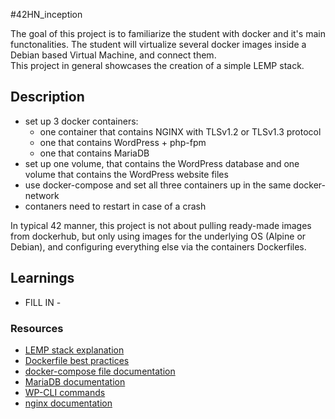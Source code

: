 #42HN_inception

The goal of this project is to familiarize the student with docker and it's main functonalities.
The student will virtualize several docker images inside a Debian based Virtual Machine, and connect them.  
This project in general showcases the creation of a simple LEMP stack.


## Description
 * set up 3 docker containers:
	* one container that contains NGINX with TLSv1.2 or TLSv1.3 protocol  
	* one that contains WordPress + php-fpm
	* one that contains MariaDB  
 * set up one volume, that contains the WordPress database and one volume that contains the WordPress website files  
 * use docker-compose and set all three containers up in the same docker-network      
 * contaners need to restart in case of a crash  

In typical 42 manner, this project is not about pulling ready-made images from dockerhub, but only using images for the underlying OS (Alpine or Debian), and configuring everything else via the containers Dockerfiles.  


## Learnings

 - FILL IN -

### Resources

* [LEMP stack explanation](https://www.digitalocean.com/community/tutorials/how-to-install-linux-nginx-mysql-php-lemp-stack-ubuntu-18-04)
* [Dockerfile best practices](https://docs.docker.com/develop/develop-images/dockerfile_best-practices/#run)
* [docker-compose file documentation](https://docs.docker.com/compose/compose-file/)
* [MariaDB documentation](https://mariadb.com/kb/en/documentation/)
* [WP-CLI commands](https://developer.wordpress.org/cli/commands/)
* [nginx documentation](http://nginx.org/en/docs/)
